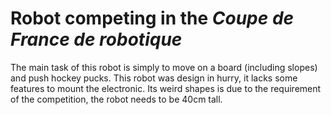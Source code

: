 # Robot competing in the _Coupe de France de robotique_

The main task of this robot is simply to move on a board (including slopes) and push hockey pucks.
This robot was design in hurry, it lacks some features to mount the electronic. Its weird shapes is due to the requirement of the competition, the robot needs to be 40cm tall.
